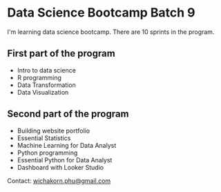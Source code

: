 # Data Science Bootcamp Batch 9
I'm learning data science bootcamp. There are 10 sprints in the program.

## First part of the program
- Intro to data science
- R programming
- Data Transformation
- Data Visualization
## Second part of the program
- Building website portfolio
- Essential Statistics
- Machine Learning for Data Analyst
- Python programming
- Essential Python for Data Analyst
- Dashboard with Looker Studio

Contact: wichakorn.phu@gmail.com
